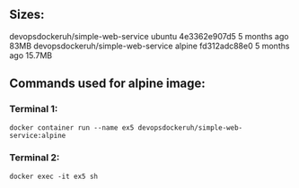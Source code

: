 ## Sizes:

devopsdockeruh/simple-web-service   ubuntu    4e3362e907d5   5 months ago   83MB
devopsdockeruh/simple-web-service   alpine    fd312adc88e0   5 months ago   15.7MB

## Commands used for alpine image:

### Terminal 1:

```
docker container run --name ex5 devopsdockeruh/simple-web-service:alpine
```

### Terminal 2:

```
docker exec -it ex5 sh
```
